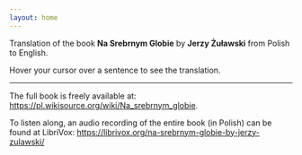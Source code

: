 ```yaml
---
layout: home
---
```


Translation of the book **Na Srebrnym Globie** by **Jerzy Żuławski** from Polish to English. 

Hover your cursor over a sentence to see the translation.

----

The full book is freely available at: https://pl.wikisource.org/wiki/Na_srebrnym_globie.

To listen along, an audio recording of the entire book (in Polish) can be found at LibriVox: https://librivox.org/na-srebrnym-globie-by-jerzy-zulawski/